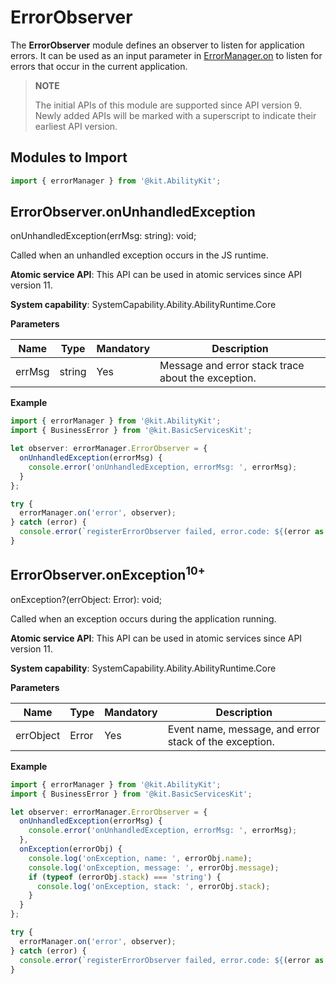 # ErrorObserver

The **ErrorObserver** module defines an observer to listen for application errors. It can be used as an input parameter in [ErrorManager.on](js-apis-app-ability-errorManager.md#errormanageron) to listen for errors that occur in the current application.

> **NOTE**
> 
> The initial APIs of this module are supported since API version 9. Newly added APIs will be marked with a superscript to indicate their earliest API version. 

## Modules to Import

```ts
import { errorManager } from '@kit.AbilityKit';
```

## ErrorObserver.onUnhandledException

onUnhandledException(errMsg: string): void;

Called when an unhandled exception occurs in the JS runtime.

**Atomic service API**: This API can be used in atomic services since API version 11.

**System capability**: SystemCapability.Ability.AbilityRuntime.Core

**Parameters**

| Name | Type | Mandatory | Description |
| -------- | -------- | -------- | -------- |
| errMsg | string | Yes | Message and error stack trace about the exception. |

**Example**

```ts
import { errorManager } from '@kit.AbilityKit';
import { BusinessError } from '@kit.BasicServicesKit';

let observer: errorManager.ErrorObserver = {
  onUnhandledException(errorMsg) {
    console.error('onUnhandledException, errorMsg: ', errorMsg);
  }
};

try {
  errorManager.on('error', observer);
} catch (error) {
  console.error(`registerErrorObserver failed, error.code: ${(error as BusinessError).code}, error.message: ${(error as BusinessError).message}`);
}
```

## ErrorObserver.onException<sup>10+</sup>

onException?(errObject: Error): void;

Called when an exception occurs during the application running.

**Atomic service API**: This API can be used in atomic services since API version 11.

**System capability**: SystemCapability.Ability.AbilityRuntime.Core

**Parameters**

| Name | Type | Mandatory | Description |
| -------- | -------- | -------- | -------- |
| errObject | Error | Yes | Event name, message, and error stack of the exception. |

**Example**

```ts
import { errorManager } from '@kit.AbilityKit';
import { BusinessError } from '@kit.BasicServicesKit';

let observer: errorManager.ErrorObserver = {
  onUnhandledException(errorMsg) {
    console.error('onUnhandledException, errorMsg: ', errorMsg);
  },
  onException(errorObj) {
    console.log('onException, name: ', errorObj.name);
    console.log('onException, message: ', errorObj.message);
    if (typeof (errorObj.stack) === 'string') {
      console.log('onException, stack: ', errorObj.stack);
    }
  }
};

try {
  errorManager.on('error', observer);
} catch (error) {
  console.error(`registerErrorObserver failed, error.code: ${(error as BusinessError).code}, error.message: ${(error as BusinessError).message}`);
}
```
